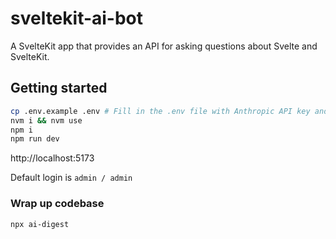 # sveltekit-ai-bot

A SvelteKit app that provides an API for asking questions about Svelte and SvelteKit. 

## Getting started

```bash
cp .env.example .env # Fill in the .env file with Anthropic API key and other values
nvm i && nvm use
npm i
npm run dev
```

http://localhost:5173

Default login is `admin / admin`

### Wrap up codebase

```
npx ai-digest
```